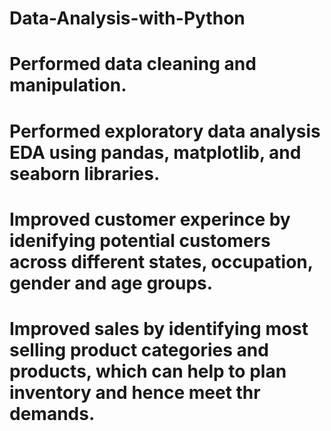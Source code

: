 # Data-Analysis-with-Python

# Performed data cleaning and manipulation.
# Performed exploratory data analysis EDA using pandas, matplotlib, and seaborn libraries.
# Improved customer experince by idenifying potential customers across different states, occupation, gender and age groups.
# Improved sales by identifying most selling product categories and products, which can help to plan inventory and hence meet thr demands.

